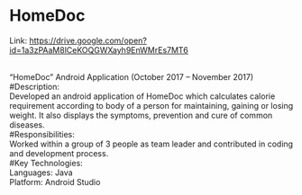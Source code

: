# HomeDoc
Link: https://drive.google.com/open?id=1a3zPAaM8lCeKOQGWXayh9EnWMrEs7MT6

<br>
“HomeDoc” Android Application (October 2017 – November 2017)

<br>
#Description: 
<br>
Developed an android application of HomeDoc which calculates calorie requirement according to body of a person for maintaining, gaining or losing weight. It also displays the symptoms, prevention and cure of common diseases.
<br>
#Responsibilities: 
<br>
Worked within a group of 3 people as team leader and contributed in coding and development process.
<br>
#Key Technologies:
<br>
Languages: Java
<br>
Platform: Android Studio
